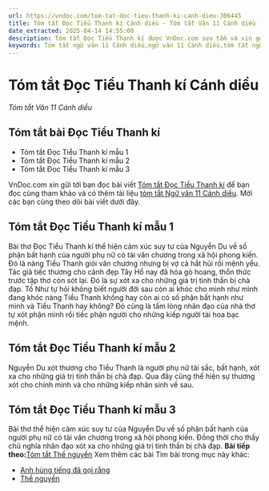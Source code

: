 ```yaml
---
url: https://vndoc.com/tom-tat-doc-tieu-thanh-ki-canh-dieu-306445
title: Tóm tắt Đọc Tiểu Thanh kí Cánh diều - Tóm tắt Văn 11 Cánh diều - VnDoc.com
date_extracted: 2025-04-14 14:55:00
description: Tóm tắt Đọc Tiểu Thanh kí được VnDoc.com sưu tầm và xin gửi tới bạn đọc cùng tham khảo nhé. Mời các bạn cùng theo dõi để có thêm tài liệu học Văn 11 Cánh diều nhé.
keywords: Tóm tắt ngữ văn 11 Cánh diều,ngữ văn 11 Cánh diều,tóm tắt ngữ văn 11,tóm tắt văn 11,tóm tắt văn 11 Cánh diều,ngữ văn 11,văn 11,Tóm tắt Đọc Tiểu Thanh kí,Tóm tắt bài Đọc Tiểu Thanh kí,Đọc tiểu thanh kí,tóm tắt Ngữ văn 11 Cánh diều bài Đọc tiểu thanh kí
---
```


# Tóm tắt Đọc Tiểu Thanh kí Cánh diều
 _Tóm tắt Văn 11 Cánh diều_
## Tóm tắt bài Đọc Tiểu Thanh kí
  * Tóm tắt Đọc Tiểu Thanh kí mẫu 1
  * Tóm tắt Đọc Tiểu Thanh kí mẫu 2
  * Tóm tắt Đọc Tiểu Thanh kí mẫu 3

VnDoc.com xin gửi tới bạn đọc bài viết [Tóm tắt Đọc Tiểu Thanh kí](<https://vndoc.com/tom-tat-doc-tieu-thanh-ki-canh-dieu-306445>) để bạn đọc cùng tham khảo và có thêm tài liệu [tóm tắt Ngữ văn 11 Cánh diều](<https://vndoc.com/tom-tat-ngu-van-11-canh-dieu>). Mời các bạn cùng theo dõi bài viết dưới đây.
## Tóm tắt Đọc Tiểu Thanh kí mẫu 1
Bài thơ Đọc Tiểu Thanh kí thể hiện cảm xúc suy tư của Nguyễn Du về số phận bất hạnh của người phụ nữ có tài văn chương trong xã hội phong kiến. Đó là nàng Tiểu Thanh giỏi văn chương nhưng bị vợ cả hắt hủi rồi mệnh yểu. Tác giả tiếc thương cho cảnh đẹp Tây Hồ nay đã hóa gò hoang, thổn thức trước tập thơ còn sót lại. Đó là sự xót xa cho những giá trị tinh thần bị chà đạp. Tố Như tự hỏi không biết người đời sau còn ai khóc cho mình như mình đang khóc nàng Tiểu Thanh không hay còn ai có số phận bất hạnh như mình và Tiểu Thanh hay không? Đó cũng là tấm lòng nhân đạo của nhà thơ tự xót phận mình rồi tiếc phận người cho những kiếp người tài hoa bạc mệnh.
## Tóm tắt Đọc Tiểu Thanh kí mẫu 2
Nguyễn Du xót thương cho Tiểu Thanh là người phụ nữ tài sắc, bất hạnh, xót xa cho những giá trị tinh thần bị chà đạp. Qua đây cũng thể hiện sự thương xót cho chính mình và cho những kiếp nhân sinh về sau.
## Tóm tắt Đọc Tiểu Thanh kí mẫu 3
Bài thơ thể hiện cảm xúc suy tư của Nguyễn Du về số phận bất hạnh của người phụ nữ có tài văn chương trong xã hội phong kiến. Đồng thời cho thấy chủ nghĩa nhân đạo xót xa cho những giá trị tinh thần bị chà đạp.
**Bài tiếp theo:**[Tóm tắt Thề nguyền](<https://vndoc.com/tom-tat-the-nguyen-306446>)
Xem thêm các bài Tìm bài trong mục này khác:
  * [Anh hùng tiếng đã gọi rằng](</tom-tat-noi-dung-chinh-bai-anh-hung-tieng-da-goi-rang-305068>)
  * [Thề nguyền](</tom-tat-the-nguyen-306446>)

